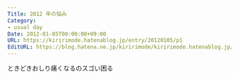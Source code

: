 ```yaml
---
Title: 2012 年の悩み
Category:
- usual day
Date: 2012-01-05T00:00:00+09:00
URL: https://kiririmode.hatenablog.jp/entry/20120105/p1
EditURL: https://blog.hatena.ne.jp/kiririmode/kiririmode.hatenablog.jp/atom/entry/8454420450078210648
---
```



ときどきおしり痛くなるのスゴい困る

